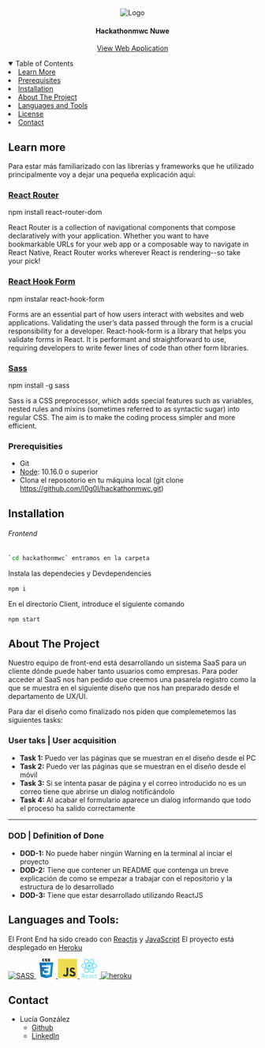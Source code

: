 
<!-- PROJECT LOGO -->
<br />
<p align="center">
    <img height="200" src="https://f6s-public.s3.amazonaws.com/profiles/2803317_original.jpg" alt="Logo" >


<h4 align="center">Hackathonmwc Nuwe</h4>
  <p align="center">
    <a href="https://hobbidu.herokuapp.com/">View Web Application</a>
  </p>
</p>



<!-- TABLE OF CONTENTS -->
<details open="open">
  <summary>Table of Contents</summary>
  <!-- <ol> -->
   <li>
      <a href="#learnmore">Learn More</a>
    </li>
     <li>
      <a href="#prerequisites">Prerequisites</a>
    </li>
    <li>
      <a href="#installation">Installation</a>
    </li>
    <li>
      <a href="#about-the-project">About The Project</a>
    </li>
    <!-- <li>
      <a href="#app-overview">Overview</a>
    </li> -->
    <li><a href="#languages-and-tools">Languages and Tools</a></li>
    <li><a href="#license">License</a></li>
    <li><a href="#contact">Contact</a></li>
  </ol>
</details>

## Learn more

Para estar más familiarizado con las librerías y frameworks que he utilizado principalmente voy a dejar una pequeña explicación aquí:


### [React Router](https://reactrouter.com/)
npm install react-router-dom  

React Router is a collection of navigational components that compose declaratively with your application. Whether you want to have bookmarkable URLs for your web app or a composable way to navigate in React Native, React Router works wherever React is rendering--so take your pick!

### [React Hook Form](https://react-hook-form.com/)

npm instalar react-hook-form  

Forms are an essential part of how users interact with websites and web applications. Validating the user’s data passed through the form is a crucial responsibility for a developer.
React-hook-form is a library that helps you validate forms in React. It is performant and straightforward to use, requiring developers to write fewer lines of code than other form libraries.  

### [Sass](https://sass-lang.com/)  
npm install -g sass

Sass is a CSS preprocessor, which adds special features such as variables, nested rules and mixins (sometimes referred to as syntactic sugar) into regular CSS. The aim is to make the coding process simpler and more efficient.  

### Prerequisities

-   Git
-   [Node](https://nodejs.org/en/): 10.16.0 o superior
-   Clona el reposotorio en tu máquina local (git clone https://github.com/l0g0l/hackathonmwc.git) 


## Installation

###### Frontend
```sh
`cd hackathonmwc` entramos en la carpeta 
```

Instala las dependecies y Devdependencies

```sh
npm i
```
En el directorio Client, introduce el siguiente comando

```sh
npm start
```

<!-- ABOUT THE PROJECT -->
## About The Project


Nuestro equipo de front-end está desarrollando un sistema SaaS para un cliente dónde puede haber tanto usuarios como empresas.
Para poder acceder al SaaS nos han pedido que creemos una pasarela registro como la que se muestra en el siguiente diseño que nos han preparado desde el departamento de UX/UI.

Para dar el diseño como finalizado nos piden que complemetemos las siguientes tasks:  
### User taks | User acquisition

- **Task 1:** Puedo ver las páginas que se muestran en el diseño desde el PC
- **Task 2:** Puedo ver las páginas que se muestran en el diseño desde el móvil
- **Task 3:** Si se intenta pasar de página y el correo introducido no es un correo tiene que abrirse un dialog notificándolo
- **Task 4:** Al acabar el formulario aparece un dialog informando que todo el proceso ha salido correctamente

----

### DOD | Definition of Done

- **DOD-1:** No puede haber ningún Warning en la terminal al inciar el proyecto
- **DOD-2:** Tiene que contener un README que contenga un breve explicación de como se empezar a trabajar con el repositorio y la estructura de lo desarrollado
- **DOD-3:** Tiene que estar desarrollado utilizando ReactJS




<!-- USAGE -->
<!-- ## APP OVERVIEW

###### Registration & Login

<img src="https://github.com/diegogb-08/Hobbidu-frontend/blob/master/public/gif/register.gif?raw=true" alt="Register" >

<br>
<br>

###### Login and User profile update

<img src="https://github.com/diegogb-08/Hobbidu-frontend/blob/master/public/gif/login.gif?raw=true" alt="Login" >

<br>
<br>

###### Edit hobbies, change email & password and logaout

<img src="https://github.com/diegogb-08/Hobbidu-frontend/blob/master/public/gif/edit_hobbies.gif?raw=true" alt="edit hobby" >

<br>
<br>

###### Follow users

<img src="https://github.com/diegogb-08/Hobbidu-frontend/blob/master/public/gif/follow.gif?raw=true" alt="follow users" >

<br>
<br>

###### Filter events by location and distance

<img src="https://github.com/diegogb-08/Hobbidu-frontend/blob/master/public/gif/event_location.gif?raw=true" alt="follow users" >

<br>
<br>

###### Create event

<img src="https://github.com/diegogb-08/Hobbidu-frontend/blob/master/public/gif/create_event.gif?raw=true" alt="follow users" >

<br>
<br>

###### Create post

<img src="https://github.com/diegogb-08/Hobbidu-frontend/blob/master/public/gif/create_post.gif?raw=true" alt="follow users" >

<br>
<br>

--- -->


<!-- ACKNOWLEDGEMENTS -->


## Languages and Tools:
El Front End ha sido creado con [Reactjs](https://es.reactjs.org/) y [JavaScript](https://developer.mozilla.org/es/docs/Web/JavaScript)
El proyecto está desplegado en [Heroku](https://id.heroku.com/)  


<p align="left">
    <!-- <a href="https://aws.amazon.com/" target="_blank"> 
        <img src="https://raw.githubusercontent.com/diegogb-08/Hobbidu-frontend/master/public/aws-logo.png" alt="Amazon Web Services" width="40" height="40"/>
    </a>  -->
    <a href="https://sass-lang.com/" target="_blank"> 
        <img src="https://sass-lang.com/assets/img/logos/logo-b6e1ef6e.svg" alt="SASS" width="40" height="40"/>
    </a> 
    <a href="https://www.w3schools.com/css/" target="_blank"> 
        <img src="https://raw.githubusercontent.com/devicons/devicon/master/icons/css3/css3-original-wordmark.svg" alt="css3" width="40" height="40"/>
    </a> 
    <!-- <a href="https://expressjs.com" target="_blank"> 
        <img src="https://raw.githubusercontent.com/devicons/devicon/master/icons/express/express-original-wordmark.svg" alt="express" width="40" height="40"/>
    </a> -->
    <!-- <a href="https://git-scm.com/" target="_blank">
        <img src="https://www.vectorlogo.zone/logos/git-scm/git-scm-icon.svg" alt="git" width="40" height="40"/>
    </a> -->
  <!--   <a href="https://www.w3.org/html/" target="_blank">
        <img src="https://raw.githubusercontent.com/devicons/devicon/master/icons/html5/html5-original-wordmark.svg" alt="html5" width="40" height="40"/>
    </a> -->
    <a href="https://developer.mozilla.org/en-US/docs/Web/JavaScript" target="_blank">
        <img src="https://raw.githubusercontent.com/devicons/devicon/master/icons/javascript/javascript-original.svg" alt="javascript" width="40" height="40"/>
    </a>
<!--     <a href="https://www.mongodb.com/" target="_blank"> 
        <img src="https://raw.githubusercontent.com/devicons/devicon/master/icons/mongodb/mongodb-original-wordmark.svg" alt="mongodb" width="40" height="40"/>
    </a>
    <a href="https://nodejs.org" target="_blank">
        <img src="https://raw.githubusercontent.com/devicons/devicon/master/icons/nodejs/nodejs-original-wordmark.svg" alt="nodejs" width="40" height="40"/> 
    </a>
    <a href="https://postman.com" target="_blank">
        <img src="https://www.vectorlogo.zone/logos/getpostman/getpostman-icon.svg" alt="postman" width="40" height="40"/>
    </a> -->
    <a href="https://reactjs.org/" target="_blank">
        <img src="https://raw.githubusercontent.com/devicons/devicon/master/icons/react/react-original-wordmark.svg" alt="react" width="40" height="40"/>
    </a>
       <a href="https://www.heroku.com/home" target="_blank">
        <img src="https://www.nicepng.com/png/full/223-2233246_heroku-logo-salesforce-heroku.png" alt="heroku" width="40" height="40"/>
    </a>
<!--     <a>
        <img src="https://raw.githubusercontent.com/devicons/devicon/master/icons/redux/redux-original.svg" alt="redux" width="40" height="40"/>
    </a>
    <a>
        <img src="https://i.imgur.com/s59l4lu.png" alt="redux" width="40" height="40"/>
    </a>
    <a>
        <img src="https://i.imgur.com/MD1U1tu.png" alt="redux" width="40" height="40"/>
    </a>
    <a>
        <img src="https://i.imgur.com/0fbJECr.png" alt="redux" width="40" height="40"/>
    </a>
    <a>
        <img src="https://i.imgur.com/lfb9mFw.png" alt="redux" width="40" height="40"/>
    </a> -->
</p>



<!-- CONTACT -->
## Contact

- Lucía González 
    - [Github](https://github.com/l0g0l)
    - [LinkedIn](https://www.linkedin.com/in/luciagonzalezlara)